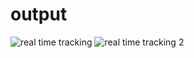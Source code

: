# output
![real time tracking](https://github.com/user-attachments/assets/a049c2ad-22f4-479c-be54-3438e399371e)
![real time tracking 2](https://github.com/user-attachments/assets/1c966054-dd1d-4d88-aff5-21764aa032de)
